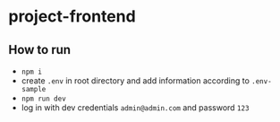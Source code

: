 # project-frontend

## How to run

- `npm i`
- create `.env` in root directory and add information according to `.env-sample`
- `npm run dev`
- log in with dev credentials `admin@admin.com` and password `123`
